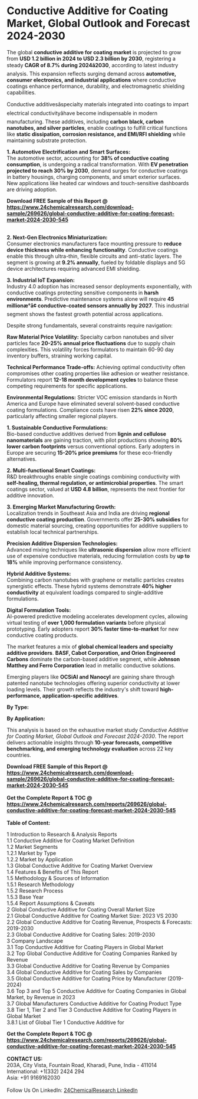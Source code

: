 <h1>Conductive Additive for Coating Market, Global Outlook and Forecast 2024-2030</h1><p>The global <strong>conductive additive for coating market</strong> is projected to grow from <strong>USD 1.2 billion in 2024 to USD 2.3 billion by 2030</strong>, registering a steady <strong>CAGR of 8.7% during 2024â2030</strong>, according to latest industry analysis. This expansion reflects surging demand across <strong>automotive, consumer electronics, and industrial applications</strong> where conductive coatings enhance performance, durability, and electromagnetic shielding capabilities.</p><p>Conductive additivesâspecialty materials integrated into coatings to impart electrical conductivityâhave become indispensable in modern manufacturing. These additives, including <strong>carbon black, carbon nanotubes, and silver particles</strong>, enable coatings to fulfill critical functions like <strong>static dissipation, corrosion resistance, and EMI/RFI shielding</strong> while maintaining substrate protection.</p><p><strong>1. Automotive Electrification and Smart Surfaces:</strong><br>
The automotive sector, accounting for <strong>38% of conductive coating consumption</strong>, is undergoing a radical transformation. With <strong>EV penetration projected to reach 30% by 2030</strong>, demand surges for conductive coatings in battery housings, charging components, and smart exterior surfaces. New applications like heated car windows and touch-sensitive dashboards are driving adoption.</p><div><b>Download FREE Sample of this Report @ 
            <a href="https://www.24chemicalresearch.com/download-sample/269626/global-conductive-additive-for-coating-forecast-market-2024-2030-545">
            https://www.24chemicalresearch.com/download-sample/269626/global-conductive-additive-for-coating-forecast-market-2024-2030-545</a></b></div><br><p><strong>2. Next-Gen Electronics Miniaturization:</strong><br>
Consumer electronics manufacturers face mounting pressure to <strong>reduce device thickness while enhancing functionality</strong>. Conductive coatings enable this through ultra-thin, flexible circuits and anti-static layers. The segment is growing at <strong>9.2% annually</strong>, fueled by foldable displays and 5G device architectures requiring advanced EMI shielding.</p><p><strong>3. Industrial IoT Expansion:</strong><br>
Industry 4.0 adoption has increased sensor deployments exponentially, with conductive coatings protecting sensitive components in <strong>harsh environments</strong>. Predictive maintenance systems alone will require <strong>45 millionæ°å¢ conductive-coated sensors annually by 2027</strong>. This industrial segment shows the fastest growth potential across applications.</p><p>Despite strong fundamentals, several constraints require navigation:</p><p><strong>Raw Material Price Volatility:</strong> Specialty carbon nanotubes and silver particles face <strong>20-25% annual price fluctuations</strong> due to supply chain complexities. This volatility forces formulators to maintain 60-90 day inventory buffers, straining working capital.</p><p><strong>Technical Performance Trade-offs:</strong> Achieving optimal conductivity often compromises other coating properties like adhesion or weather resistance. Formulators report <strong>12-18 month development cycles</strong> to balance these competing requirements for specific applications.</p><p><strong>Environmental Regulations:</strong> Stricter VOC emission standards in North America and Europe have eliminated several solvent-based conductive coating formulations. Compliance costs have risen <strong>22% since 2020</strong>, particularly affecting smaller regional players.</p><p><strong>1. Sustainable Conductive Formulations:</strong><br>
Bio-based conductive additives derived from <strong>lignin and cellulose nanomaterials</strong> are gaining traction, with pilot productions showing <strong>80% lower carbon footprints</strong> versus conventional options. Early adopters in Europe are securing <strong>15-20% price premiums</strong> for these eco-friendly alternatives.</p><p><strong>2. Multi-functional Smart Coatings:</strong><br>
R&amp;D breakthroughs enable single coatings combining conductivity with <strong>self-healing, thermal regulation, or antimicrobial properties</strong>. The smart coatings sector, valued at <strong>USD 4.8 billion</strong>, represents the next frontier for additive innovation.</p><p><strong>3. Emerging Market Manufacturing Growth:</strong><br>
Localization trends in Southeast Asia and India are driving <strong>regional conductive coating production</strong>. Governments offer <strong>25-30% subsidies</strong> for domestic material sourcing, creating opportunities for additive suppliers to establish local technical partnerships.</p><p><strong>Precision Additive Dispersion Technologies:</strong><br>
	Advanced mixing techniques like <strong>ultrasonic dispersion</strong> allow more efficient use of expensive conductive materials, reducing formulation costs by <strong>up to 18%</strong> while improving performance consistency.</p><p><strong>Hybrid Additive Systems:</strong><br>
	Combining carbon nanotubes with graphene or metallic particles creates synergistic effects. These hybrid systems demonstrate <strong>40% higher conductivity</strong> at equivalent loadings compared to single-additive formulations.</p><p><strong>Digital Formulation Tools:</strong><br>
	AI-powered predictive modeling accelerates development cycles, allowing virtual testing of <strong>over 1,000 formulation variants</strong> before physical prototyping. Early adopters report <strong>30% faster time-to-market</strong> for new conductive coating products.</p><p>The market features a mix of <strong>global chemical leaders and specialty additive providers</strong>. <strong>BASF, Cabot Corporation, and Orion Engineered Carbons</strong> dominate the carbon-based additive segment, while <strong>Johnson Matthey and Ferro Corporation</strong> lead in metallic conductive solutions.</p><p>Emerging players like <strong>OCSiAI and Nanocyl</strong> are gaining share through patented nanotube technologies offering superior conductivity at lower loading levels. Their growth reflects the industry's shift toward <strong>high-performance, application-specific additives</strong>.</p><p><strong>By Type:</strong></p><p><strong>By Application:</strong></p><p>This analysis is based on the exhaustive market study <em>Conductive Additive for Coating Market, Global Outlook and Forecast 2024-2030</em>. The report delivers actionable insights through <strong>10-year forecasts, competitive benchmarking, and emerging technology evaluation</strong> across 22 key countries.</p><div><b>Download FREE Sample of this Report @ 
            <a href="https://www.24chemicalresearch.com/download-sample/269626/global-conductive-additive-for-coating-forecast-market-2024-2030-545">
            https://www.24chemicalresearch.com/download-sample/269626/global-conductive-additive-for-coating-forecast-market-2024-2030-545</a></b></div><br><div><b>Get the Complete Report & TOC @ 
            <a href="https://www.24chemicalresearch.com/reports/269626/global-conductive-additive-for-coating-forecast-market-2024-2030-545">
            https://www.24chemicalresearch.com/reports/269626/global-conductive-additive-for-coating-forecast-market-2024-2030-545</a></b></div><br>
            <b>Table of Content:</b><p>1 Introduction to Research & Analysis Reports<br />
    1.1 Conductive Additive for Coating Market Definition<br />
    1.2 Market Segments<br />
        1.2.1 Market by Type<br />
        1.2.2 Market by Application<br />
    1.3 Global Conductive Additive for Coating Market Overview<br />
    1.4 Features & Benefits of This Report<br />
    1.5 Methodology & Sources of Information<br />
        1.5.1 Research Methodology<br />
        1.5.2 Research Process<br />
        1.5.3 Base Year<br />
        1.5.4 Report Assumptions & Caveats<br />
2 Global Conductive Additive for Coating Overall Market Size<br />
    2.1 Global Conductive Additive for Coating Market Size: 2023 VS 2030<br />
    2.2 Global Conductive Additive for Coating Revenue, Prospects & Forecasts: 2019-2030<br />
    2.3 Global Conductive Additive for Coating Sales: 2019-2030<br />
3 Company Landscape<br />
    3.1 Top Conductive Additive for Coating Players in Global Market<br />
    3.2 Top Global Conductive Additive for Coating Companies Ranked by Revenue<br />
    3.3 Global Conductive Additive for Coating Revenue by Companies<br />
    3.4 Global Conductive Additive for Coating Sales by Companies<br />
    3.5 Global Conductive Additive for Coating Price by Manufacturer (2019-2024)<br />
    3.6 Top 3 and Top 5 Conductive Additive for Coating Companies in Global Market, by Revenue in 2023<br />
    3.7 Global Manufacturers Conductive Additive for Coating Product Type<br />
    3.8 Tier 1, Tier 2 and Tier 3 Conductive Additive for Coating Players in Global Market<br />
        3.8.1 List of Global Tier 1 Conductive Additive for </p><div><b>Get the Complete Report & TOC @ 
            <a href="https://www.24chemicalresearch.com/reports/269626/global-conductive-additive-for-coating-forecast-market-2024-2030-545">
            https://www.24chemicalresearch.com/reports/269626/global-conductive-additive-for-coating-forecast-market-2024-2030-545</a></b></div><br><b>CONTACT US:</b><br>
            203A, City Vista, Fountain Road, Kharadi, Pune, India - 411014<br>
            International: +1(332) 2424 294<br>
            Asia: +91 9169162030 <br><br>
            Follow Us On LinkedIn: <a href="https://www.linkedin.com/company/24chemicalresearch/">24ChemicalResearch LinkedIn</a>
